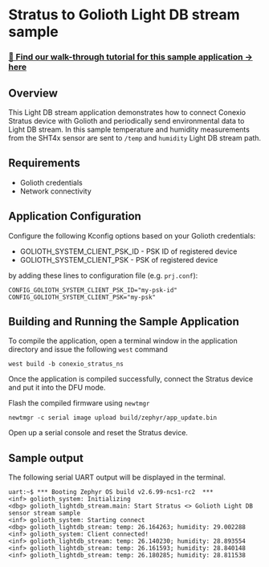 
# Stratus to Golioth Light DB stream sample

### [📣 Find our walk-through tutorial for this sample application → here](https://www.rajeevpiyare.com/posts/stratus-to-golioth/)

## Overview

This Light DB stream application demonstrates how to connect Conexio Stratus device with Golioth and
periodically send environmental data to Light DB stream. In this sample temperature and humidity
measurements from the SHT4x sensor are sent to `/temp` and `humidity` Light DB stream path. 

## Requirements
- Golioth credentials
- Network connectivity

## Application Configuration

Configure the following Kconfig options based on your Golioth credentials:

- GOLIOTH_SYSTEM_CLIENT_PSK_ID  - PSK ID of registered device
- GOLIOTH_SYSTEM_CLIENT_PSK     - PSK of registered device

by adding these lines to configuration file (e.g. `prj.conf`):

```
CONFIG_GOLIOTH_SYSTEM_CLIENT_PSK_ID="my-psk-id"
CONFIG_GOLIOTH_SYSTEM_CLIENT_PSK="my-psk"
```

## Building and Running the Sample Application
To compile the application, open a terminal window in the application directory and issue the following `west` command
```
west build -b conexio_stratus_ns
```

Once the application is compiled successfully, connect the Stratus device and put it into the DFU mode.

Flash the compiled firmware using `newtmgr`
```
newtmgr -c serial image upload build/zephyr/app_update.bin
```

Open up a serial console and reset the Stratus device. 

## Sample output
The following serial UART output will be displayed in the terminal. 
```
uart:~$ *** Booting Zephyr OS build v2.6.99-ncs1-rc2  ***
<inf> golioth_system: Initializing
<dbg> golioth_lightdb_stream.main: Start Stratus <> Golioth Light DB sensor stream sample
<inf> golioth_system: Starting connect
<dbg> golioth_lightdb_stream: temp: 26.164263; humidity: 29.002288
<inf> golioth_system: Client connected!
<inf> golioth_lightdb_stream: temp: 26.140230; humidity: 28.893554
<inf> golioth_lightdb_stream: temp: 26.161593; humidity: 28.840148
<inf> golioth_lightdb_stream: temp: 26.180285; humidity: 28.811538
```
